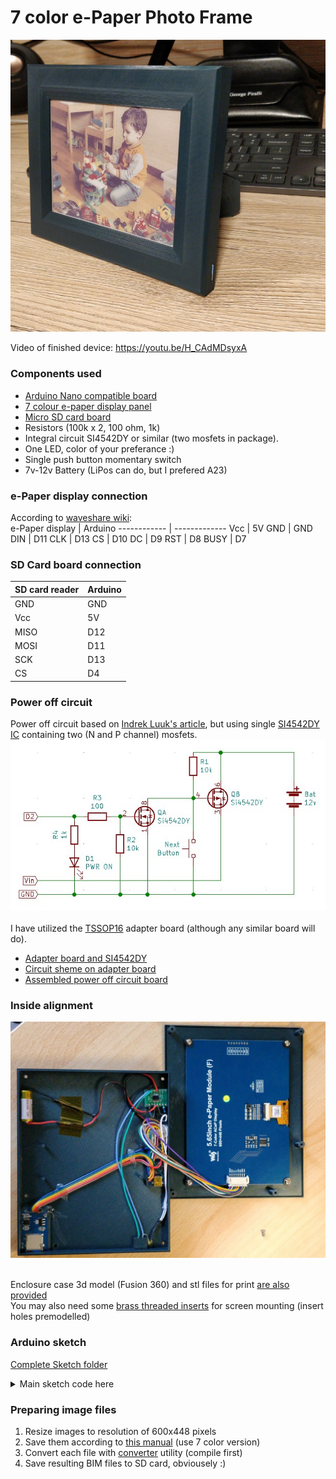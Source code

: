 # 7 color e-Paper Photo Frame

![eFrame](https://github.com/geoavia/E-Paper-Photo-Frame/blob/main/eframe2.jpg)

Video of finished device: https://youtu.be/H_CAdMDsyxA

### Components used

* [Arduino Nano compatible board](https://www.amazon.com/dp/B07G99NNXL)
* [7 colour e-paper display panel](https://www.waveshare.com/product/displays/e-paper/epaper-1/5.65inch-e-paper-module-f.htm)
* [Micro SD card board](https://www.amazon.com/gp/product/B07BJ2P6X6)
* Resistors (100k x 2, 100 ohm, 1k)
* Integral circuit SI4542DY or similar (two mosfets in package).
* One LED, color of your preferance :)
* Single push button momentary switch
* 7v-12v Battery (LiPos can do, but I prefered A23)

### e-Paper display connection
According to [waveshare wiki](https://www.waveshare.com/wiki/5.65inch_e-Paper_Module_(F)):<br>
e-Paper display | Arduino
------------ | -------------
Vcc | 5V
GND | GND
DIN | D11
CLK | D13
CS | D10
DC | D9
RST | D8
BUSY | D7

### SD Card board connection
SD card reader | Arduino
------------ | -------------
GND | GND
Vcc | 5V
MISO | D12
MOSI | D11
SCK | D13
CS | D4

### Power off circuit
Power off circuit based on [Indrek Luuk's article](https://circuitjournal.com/arduino-auto-power-off), but using single [SI4542DY IC](https://www.onsemi.com/pdf/datasheet/si4542dy-d.pdf) containing two (N and P channel) mosfets.<br>
![Power off](https://github.com/geoavia/E-Paper-Photo-Frame/blob/main/circuit_pwr.jpg)<br><br>
I have utilized the [TSSOP16](https://www.amazon.com/dp/B00O9W6RLQ) adapter board (although any similar board will do).<br>
* [Adapter board and SI4542DY](https://github.com/geoavia/E-Paper-Photo-Frame/blob/main/ssop16_and_chip.jpg)
* [Circuit sheme on adapter board](https://github.com/geoavia/E-Paper-Photo-Frame/blob/main/ssop16.jpg)
* [Assembled power off circuit board](https://github.com/geoavia/E-Paper-Photo-Frame/blob/main/ssop16_assembled.jpg)

### Inside alignment
![Inside](https://github.com/geoavia/E-Paper-Photo-Frame/blob/main/insides.jpg)<br><br>

Enclosure case 3d model (Fusion 360) and stl files for print [are also provided](https://github.com/geoavia/E-Paper-Photo-Frame/tree/main/enclosure)<br>
You may also need some [brass threaded inserts](https://www.amazon.com/dp/B01IYWTCWW) for screen mounting (insert holes premodelled)

### Arduino sketch

[Complete Sketch folder](https://github.com/geoavia/E-Paper-Photo-Frame/tree/main/epaper7c)<br>

<details>
<summary>
Main sketch code here
</summary>

```C++
#include <SPI.h>
#include <SD.h>
#include "epd5in65f.h"

#define LOG_NAME "/log.inc"
#define MAX_NAME 32

// Shut down activate pin
const int shutDownPin = 2;

void setup() {

  pinMode(shutDownPin, OUTPUT);
  digitalWrite(shutDownPin, HIGH);   // prevent power off timer

  // put your setup code here, to run once:
  Serial.begin(9600);

  Serial.print("Initializing SD card...");
  if (!SD.begin(4)) {
    Serial.println("failed!");
    delay(5000);
    exit(1);
  }
  Serial.println("done.");

  char imgFileName[MAX_NAME];
  unsigned long logSize = 0;

  memset(imgFileName, 0, MAX_NAME);

  File logFile = SD.open(LOG_NAME, FILE_WRITE);
  if (logFile) {
    logSize = logFile.size();
    Serial.print("Log size: ");
    Serial.println(logSize);
    logFile.write('.');
    logFile.close();
  }

  NextFileName(logSize, imgFileName);

  File imgFile = SD.open(imgFileName, FILE_READ);
  if (imgFile) {
    unsigned long fs = imgFile.size();
    Serial.print("Show image: ");
    Serial.print(imgFileName);
    Serial.print(" (");
    Serial.print(fs);
    Serial.println(" bytes)...");

    int x = 0;
    int y = 0;
    UBYTE bp;

    /////////////////////////////////////////////
    // start e-Paper code
    
    Epd epd;
    if (epd.Init() == 0) {
      Serial.println("e-Paper: init ok");

      epd.Clear(EPD_5IN65F_WHITE);
      Serial.println("e-Paper: clear");
      
      epd.SendCommand(0x61);//Set Resolution setting
      epd.SendData(0x02);
      epd.SendData(0x58);
      epd.SendData(0x01);
      epd.SendData(0xC0);
      epd.SendCommand(0x10);
  
      while (imgFile.available()) {
        bp = imgFile.read();
        epd.SendData(bp);
        x++;
        if (x == 300) {
          y++;
          x = 0;
        }
      }
  
      epd.SendCommand(0x04);//0x04
      epd.EPD_5IN65F_BusyHigh();
      epd.SendCommand(0x12);//0x12
      epd.EPD_5IN65F_BusyHigh();
      epd.SendCommand(0x02);  //0x02
      epd.EPD_5IN65F_BusyLow();
  
      Serial.println("e-Paper: image sent");

      epd.Sleep();
      Serial.println("e-Paper: sleep");
  
      // end e-Paper code
      /////////////////////////////////////////////
    } else {
      Serial.println("e-Paper: init failed!");
    }
    
    imgFile.close();
  } else {
    Serial.print("error opening image file: ");
    Serial.println(imgFileName);
    exit(1);
  }

  Serial.println("Complete");
  delay(2000);
}

void loop() {
  //digitalWrite(shutDownPin, LOW);
  //delay(1000);
  //digitalWrite(shutDownPin, HIGH);
  delay(5000);
  digitalWrite(shutDownPin, LOW);   // power off circuit
}

void NextFileName(unsigned long logSize, char *fname) {
  int count = 0;
  File dir = SD.open("/");
  File file;
  // first loop for counting files...
  while (file = dir.openNextFile()) {
    if (file.isDirectory() || file.size() != 134400) {
      file.close();
      continue;
    }
    Serial.println(file.name());
    file.close();
    count++;
  }
  Serial.print("Total images: ");
  Serial.println(count);
  dir.rewindDirectory();
  logSize = logSize % count;
  count = 0;
  // ... and second loop for finding next file. I know its's wierd but it works :) 
  while (file = dir.openNextFile()) {
    if (file.isDirectory() || file.size() != 134400) {
      file.close();
      continue;
    }
    if (logSize == count) {
      strcpy(fname, file.name());
    }
    file.close();
    count++;
  }
  Serial.print("Current index: ");
  Serial.println(logSize);
  dir.close();  
}
```
</details>


### Preparing image files

1. Resize images to resolution of 600x448 pixels
2. Save them according to [this manual](https://www.waveshare.com/wiki/E-Paper_Floyd-Steinberg) (use 7 color version)
3. Convert each file with [converter](https://github.com/geoavia/E-Paper-Photo-Frame/tree/main/converter) utility (compile first)
4. Save resulting BIM files to SD card, obviousely :)

